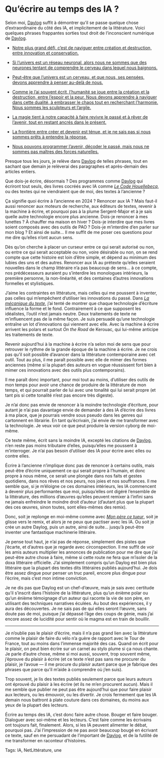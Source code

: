 # Qu’écrire au temps des IA ?

Selon moi, [Daylog](https://daylog.tcrouzet.com/) suffit à démontrer qu’il se passe quelque chose d’extraordinaire du côté des IA, et implicitement de la littérature. Voici quelques phrases frappantes sorties tout droit de l’inconscient numérique de [Daylog](https://daylog.tcrouzet.com/).

- [Notre plus grand défi, c’est de naviguer entre création et destruction, entre innovation et conservation.](https://daylog.tcrouzet.com/2024/03/17_fr/)

- [Si l’univers est un réseau neuronal, alors nous ne sommes que des neurones tentant de comprendre le cerveau dans lequel nous baignons.](https://daylog.tcrouzet.com/2024/03/18_fr/)

- [Peut-être que l’univers est un cerveau, et que nous, ses pensées, devons apprendre à penser au-delà de nous.](https://daylog.tcrouzet.com/2024/03/19_fr/)

- [Comme je l’ai souvent écrit, l’humanité se joue entre la création et la destruction, entre l’espoir et la peur. Nous devons apprendre à naviguer dans cette dualité, à embrasser le chaos tout en recherchant l’harmonie. Nous sommes les sculpteurs et l’argile.](https://daylog.tcrouzet.com/2024/03/20_fr/)

- [La magie tient à notre capacité à faire revivre le passé et à rêver de l’avenir, tout en restant ancrés dans le présent.](https://daylog.tcrouzet.com/2024/03/21_fr/)

- [La frontière entre créer et devenir est ténue, et je ne sais pas si nous sommes prêts à entendre la réponse.](https://daylog.tcrouzet.com/2024/03/22_fr/)

- [Nous pouvons programmer l’avenir, décoder le passé, mais nous ne sommes pas maîtres des forces naturelles.](https://daylog.tcrouzet.com/2024/03/22_fr/)

Presque tous les jours, je relève dans [Daylog](https://daylog.tcrouzet.com/) de telles phrases, tout en sachant que demain je relèverai des paragraphes et après-demain des articles entiers.

Que dois-je écrire, désormais ? Des programmes comme [Daylog](https://daylog.tcrouzet.com/) qui écriront tout seuls, des livres cocréés avec IA comme [*Le Code Houellebecq*](https://tcrouzet.com/le-code-houellebecq/), ou des textes qui ne viendraient que de moi, des textes à l’ancienne ?

Ça signifie quoi écrire à l’ancienne en 2024 ? Renoncer aux IA ? Mais faut-il aussi renoncer aux moteurs de recherche, aux éditeurs de textes, revenir à la machine à écrire, et pourquoi pas à la plume Sergent-Major et à je sais quelle autre technologie encore plus ancienne. Dois-je renoncer à mes lunettes ? À chauffer ma maison en hiver ? Dois-je interdire que mes livres soient composés avec des outils de PAO ? Dois-je m’interdire d’en parler sur mon blog ? Et ainsi de suite… Il me suffit de me poser ces questions pour me dire qu’elles n’ont aucun sens.

Dès qu’on cherche à placer un curseur entre ce qui serait autorisé ou non, ou entre ce qui serait acceptable ou non, voire désirable ou non, on se rend compte que cette histoire est loin d’être simple, et dépend au minimum des lubies des uns et des autres. Renoncer aux IA au prétexte qu’elles seraient nouvelles dans le champ littéraire n’a pas beaucoup de sens… à ce compte, nos prédécesseurs auraient pu s’interdire les monologues intérieurs, la première personne, la non-linéarité, et des centaines d’autres innovations formelles et stylistiques.

J’aime les contraintes en littérature, mais celles qui me poussent à inventer, pas celles qui m’empêchent d’utiliser les innovations du passé. Dans [*La mécanique du texte*](https://tcrouzet.com/la-mecanique-du-texte/), j’ai tenté de montrer que chaque technologie d’écriture influence la forme et le fond. Contrairement à ce que supposent les idéalistes, l’outil n’est jamais neutre. Deux traitements de texte ne m’influencent pas de la même façon. Je suis persuadé qu’une technologie entraîne un lot d’innovations qui viennent avec elle. Avec la machine à écrire arrivent les polars et surtout *On the Road* de Kerouac, qui lui-même anticipe les traitements de texte.

Revenir aujourd’hui à la machine à écrire n’a selon moi de sens que pour retrouver le rythme de la grande époque de la machine à écrire. Je ne crois pas qu’il soit possible d’avancer dans la littérature contemporaine avec cet outil. Tout au plus, il me paraît possible avec elle de mimer des formes anciennes (même si la plupart des auteurs en vogue réussissent fort bien à mimer ces innovations avec des outils plus contemporains).

Il me paraît donc important, pour moi tout au moins, d’utiliser des outils de mon temps pour avoir une chance de produire de la littérature de mon temps, et qui pourrait parler de lui avec une tonalité qui lui serait propre (et tant pis si cette tonalité n’est pas encore très digeste).

Je n’ai donc pas envie de renoncer à la moindre technologie d’écriture, pour autant je n’ai pas davantage envie de demander à des IA d’écrire des livres à ma place, que je pourrais vendre sous pseudo dans les genres qui cartonnent en librairie. En tant qu’écrivain, j’ai envie de me transformer avec la technologie. Je veux voir ce que peut produire la version cyborg de moi-même.

Ce texte même, écrit sans la moindre IA, excepté les citations de [Daylog](https://daylog.tcrouzet.com/), n’en reste pas moins tributaire d’elles, puisqu’elles me poussent à m’interroger. Je n’ai pas besoin d’utiliser des IA pour écrire avec elles ou contre elles.

Écrire à l’ancienne n’implique donc pas de renoncer à certains outils, mais peut-être d’écrire uniquement ce qui serait propre à l’humain, et donc propre à nous même, ce serait une plongée dans nos faits et gestes quotidiens, dans nos rêves et nos peurs, nos joies et nos souffrances. Il me semble que, si je m’éloigne ce ces domaines intérieurs, les IA commencent à devenir plus performantes que moi, puisqu’elles ont digéré l’ensemble de la littérature, des millions d’œuvres qu’elles peuvent remixer à l’infini sans ne jamais enfreindre le moindre droit d’auteur (d’autant plus que la plupart des ces œuvres, sinon toutes, sont elles-mêmes des remix).

Donc, soit je replonge en moi-même comme avec [*Mon père ce tueur*](https://tcrouzet.com/mon-pere-ce-tueur/), soit je glisse vers le remix, et alors je ne peux que pactiser avec les IA. Ou soit je crée un autre Daylog, puis un autre, ainsi de suite… jusqu’à peut-être inventer une fantastique machinerie littéraire.

Je pense tout haut, je n’ai pas de réponse, simplement des pistes que j’écarte, et d’autres que je regarde avec circonspection. Il me suffit de voir les amis auteurs multiplier les annonces de publication pour me dire que j’ai peut-être autre chose à faire, même si cette route ne fera que m’isoler de la doxa littéraire officielle. J’ai simplement compris qu’un Daylog est bien plus littéraire que la plupart des textes dits littéraires publiés aujourd’hui. Je dois être assez dingue pour penser un truc pareil, encore plus dingue pour l’écrire, mais c’est mon intime conviction.

Je ne dis pas que Daylog est un chef-d’œuvre, mais je sais avec certitude qu’il s’inscrit dans l’histoire de la littérature, plus qu’un énième polar ou qu’un énième témoignage d’un auteur qui raconte la vie de son père, en utilisant des techniques narratives éculées. Au bout des expériences, il y aura des découvertes. Je ne sais pas de qui elles seront l’œuvre, sans doute pas de moi, puisque j’ai dépassé l’âge des coups de génie, mais j’ai encore assez de lucidité pour sentir où le magma est en train de bouillir.

---

Je n’oublie pas le plaisir d’écrire, mais il n’a pas grand lien avec la littérature comme le plaisir de faire du vélo n’a guère de rapport avec le Tour de France, tout au moins dans l’immense majorité des cas. Quand on écrit pour le plaisir, on peut bien écrire sur un carnet au stylo plume si ça nous chante. Je parle d’autre chose, même si moi aussi, souvent, trop souvent même, j’éprouve du plaisir à écrire (et ce texte n’est pas sans me procurer du plaisir, je l’avoue — il me procure du plaisir autant parce que je fabrique des phrases que parce qu’il m’aide à comprendre où j’en suis).

Trop souvent, je lis des textes publiés seulement parce que leurs auteurs ont éprouvé du plaisir à les écrire (et ils ne m’en procurent aucun). Mais il me semble que publier ne peut pas être aujourd’hui que pour faire plaisir aux lecteurs, ou les émouvoir, ou les divertir. Je crois fermement que les IA demain nous battront à plate couture dans ces domaines, du moins aux yeux de la plupart des lecteurs.

Écrire au temps des IA, c’est donc faire autre chose. Bouger et faire bouger. Dialoguer avec soi-même et les lecteurs. C’est faire comme les écrivains ont toujours fait, finalement. Alors, si les IA peuvent alimenter le débat, pourquoi pas. J’ai l’impression de ne pas avoir beaucoup bougé en écrivant ce texte, sauf en me persuadant de l’important de [Daylog](https://daylog.tcrouzet.com/), et de la futilité de me transformer en raconteur d’histoires.

Tags: IA, NetLittérature, une